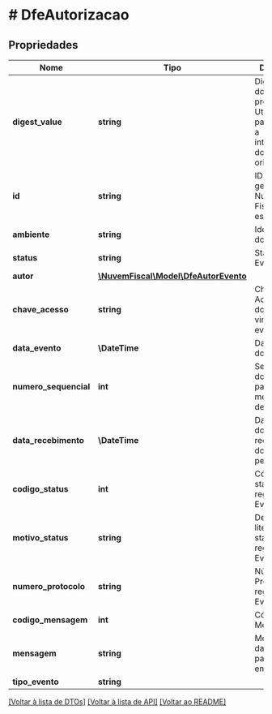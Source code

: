 # # DfeAutorizacao

## Propriedades

Nome | Tipo | Descrição | Comentários
------------ | ------------- | ------------- | -------------
**digest_value** | **string** | Digest Value do DF-e processado. Utilizado para conferir a integridade do DF-e original. | [optional]
**id** | **string** | ID único gerado pela Nuvem Fiscal para este evento. | [optional]
**ambiente** | **string** | Identificação do ambiente. | [optional]
**status** | **string** | Status do Evento. | [optional]
**autor** | [**\NuvemFiscal\Model\DfeAutorEvento**](DfeAutorEvento.md) |  | [optional]
**chave_acesso** | **string** | Chave de Acesso do documento vinculado ao evento. | [optional]
**data_evento** | **\DateTime** | Data e hora do Evento. | [optional]
**numero_sequencial** | **int** | Sequencial do evento para o mesmo tipo de evento. | [optional]
**data_recebimento** | **\DateTime** | Data e hora do recebimento do Evento pela SEFAZ. | [optional]
**codigo_status** | **int** | Código do status de registro do Evento. | [optional]
**motivo_status** | **string** | Descrição literal do status do registro do Evento. | [optional]
**numero_protocolo** | **string** | Número do Protocolo de registro do Evento. | [optional]
**codigo_mensagem** | **int** | Código da Mensagem. | [optional]
**mensagem** | **string** | Mensagem da SEFAZ para o emissor. | [optional]
**tipo_evento** | **string** |  | [optional]

[[Voltar à lista de DTOs]](../../README.md#models) [[Voltar à lista de API]](../../README.md#endpoints) [[Voltar ao README]](../../README.md)
